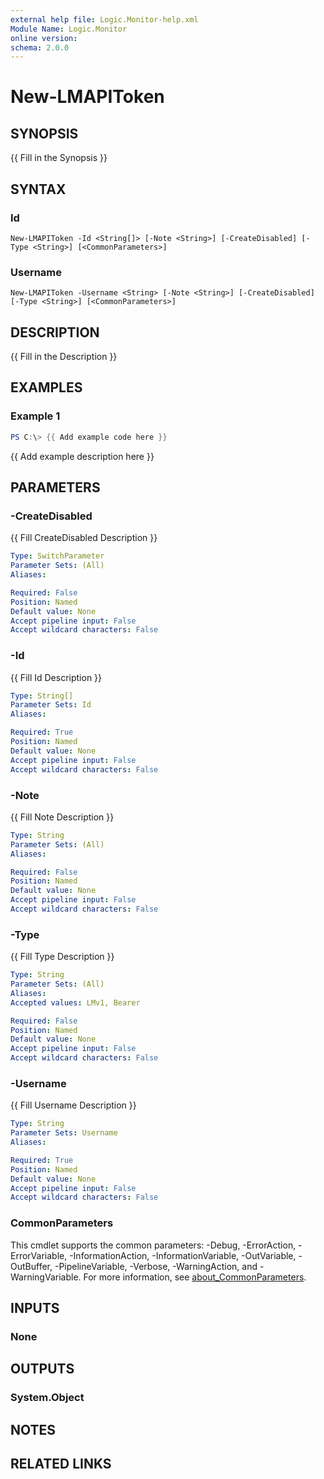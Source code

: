 ```yaml
---
external help file: Logic.Monitor-help.xml
Module Name: Logic.Monitor
online version:
schema: 2.0.0
---
```


# New-LMAPIToken

## SYNOPSIS
{{ Fill in the Synopsis }}

## SYNTAX

### Id
```
New-LMAPIToken -Id <String[]> [-Note <String>] [-CreateDisabled] [-Type <String>] [<CommonParameters>]
```

### Username
```
New-LMAPIToken -Username <String> [-Note <String>] [-CreateDisabled] [-Type <String>] [<CommonParameters>]
```

## DESCRIPTION
{{ Fill in the Description }}

## EXAMPLES

### Example 1
```powershell
PS C:\> {{ Add example code here }}
```

{{ Add example description here }}

## PARAMETERS

### -CreateDisabled
{{ Fill CreateDisabled Description }}

```yaml
Type: SwitchParameter
Parameter Sets: (All)
Aliases:

Required: False
Position: Named
Default value: None
Accept pipeline input: False
Accept wildcard characters: False
```

### -Id
{{ Fill Id Description }}

```yaml
Type: String[]
Parameter Sets: Id
Aliases:

Required: True
Position: Named
Default value: None
Accept pipeline input: False
Accept wildcard characters: False
```

### -Note
{{ Fill Note Description }}

```yaml
Type: String
Parameter Sets: (All)
Aliases:

Required: False
Position: Named
Default value: None
Accept pipeline input: False
Accept wildcard characters: False
```

### -Type
{{ Fill Type Description }}

```yaml
Type: String
Parameter Sets: (All)
Aliases:
Accepted values: LMv1, Bearer

Required: False
Position: Named
Default value: None
Accept pipeline input: False
Accept wildcard characters: False
```

### -Username
{{ Fill Username Description }}

```yaml
Type: String
Parameter Sets: Username
Aliases:

Required: True
Position: Named
Default value: None
Accept pipeline input: False
Accept wildcard characters: False
```

### CommonParameters
This cmdlet supports the common parameters: -Debug, -ErrorAction, -ErrorVariable, -InformationAction, -InformationVariable, -OutVariable, -OutBuffer, -PipelineVariable, -Verbose, -WarningAction, and -WarningVariable. For more information, see [about_CommonParameters](http://go.microsoft.com/fwlink/?LinkID=113216).

## INPUTS

### None
## OUTPUTS

### System.Object
## NOTES

## RELATED LINKS
